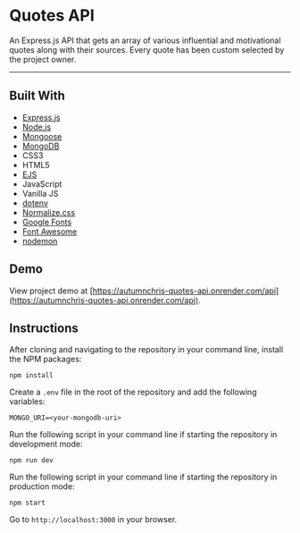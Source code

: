 # Quotes API

An Express.js API that gets an array of various influential and motivational quotes along with their sources. Every quote has been custom selected by the project owner.

---

## Built With
* [Express.js](https://expressjs.com)
* [Node.js](https://nodejs.org/en)
* [Mongoose](https://mongoosejs.com)
* [MongoDB](https://www.mongodb.com)
* CSS3
* HTML5
* [EJS](https://ejs.co)
* JavaScript
* Vanilla JS
* [dotenv](https://github.com/motdotla/dotenv)
* [Normalize.css](https://necolas.github.io/normalize.css)
* [Google Fonts](https://fonts.google.com)
* [Font Awesome](https://fontawesome.com)
* [nodemon](https://nodemon.io)

## Demo

View project demo at [https://autumnchris-quotes-api.onrender.com/api](https://autumnchris-quotes-api.onrender.com/api).

## Instructions

After cloning and navigating to the repository in your command line, install the NPM packages:
```
npm install
```

Create a `.env` file in the root of the repository and add the following variables:
```
MONGO_URI=<your-mongodb-uri>
```

Run the following script in your command line if starting the repository in development mode:
```
npm run dev
```

Run the following script in your command line if starting the repository in production mode:
```
npm start
```

Go to `http://localhost:3000` in your browser.
